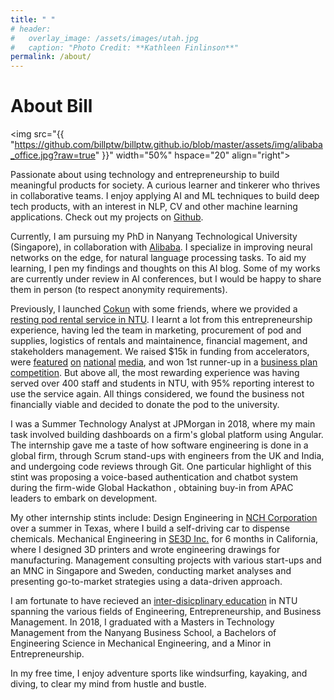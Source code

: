 ```yaml
---
title: " "
# header:
#   overlay_image: /assets/images/utah.jpg
#   caption: "Photo Credit: **Kathleen Finlinson**"
permalink: /about/
---
```


# About Bill

<img src="{{ "https://github.com/billptw/billptw.github.io/blob/master/assets/img/alibaba_office.jpg?raw=true" }}" width="50%" hspace="20" align="right">

Passionate about using technology and entrepreneurship to build meaningful products for society. A curious learner and tinkerer who thrives in collaborative teams. I enjoy applying AI and ML techniques to build deep tech products, with an interest in NLP, CV and other machine learning applications. Check out my projects on [Github](https://github.com/billptw).

Currently, I am pursuing my PhD in Nanyang Technological University (Singapore), in collaboration with [Alibaba](https://media.ntu.edu.sg/NewsReleases/Pages/newsdetail.aspx?news=9e521a80-eaec-41ac-9c7e-802a62fc8d52). I specialize in improving neural networks on the edge, for natural language processing tasks. To aid my learning, I pen my findings and thoughts on this AI blog. Some of my works are currently under review in AI conferences, but I would be happy to share them in person (to respect anonymity requirements).

<!-- Some of my recent works include designing latent tree induction modules for LSTM and Transformers models, and uncovering the failure of state-of-the-art models on systematic generalization of multi-hierarchical reasoning. -->

Previously, I launched [Cokun](http://www.weeworks.wkwsci.ntu.edu.sg/NanyangChronicle/News/2502sleepingpod.html) with some friends, where we provided a [resting pod rental service in NTU](https://www.facebook.com/watch/?v=1904767012895024). I learnt a lot from this entrepreneurship experience, having led the team in marketing, procurement of pod and supplies, logistics of rentals and maintainence, financial magement, and stakeholders management. We raised $15k in funding from accelerators, were [featured](https://www.straitstimes.com/singapore/book-pod-for-short-nap-on-ntu-campus) [on](https://www.tnp.sg/news/singapore/ntu-students-get-new-rest-pod) [national](https://www.straitstimes.com/singapore/ntu-launches-rest-pod-in-school-library-for-students-to-catch-a-quick-nap) [media](https://www.businessinsider.sg/another-singapore-university-students-place-nap-already-fully-booked), and won 1st runner-up in a [business plan competition](https://www.nexiats.com.sg/news-insights/nexia-ts-congratulates-winners-nexia-day-business-plans-contest-2018/). But above all, the most rewarding experience was having served over 400 staff and students in NTU, with 95% reporting interest to use the service again. All things considered, we found the business not financially viable and decided to donate the pod to the university.

I was a Summer Technology Analyst at JPMorgan in 2018, where my main task involved building dashboards on a firm's global platform using Angular. The internship gave me a taste of how software engineering is done in a global firm, through Scrum stand-ups with engineers from the UK and India, and undergoing code reviews through Git. One particular highlight of this stint was proposing a voice-based authentication and chatbot system during the firm-wide Global Hackathon , obtaining buy-in from APAC leaders to embark on development.

My other internship stints include: Design Engineering in [NCH Corporation](https://www.nch.com/) over a summer in Texas, where I build a self-driving car to dispense chemicals. Mechanical Engineering in [SE3D Inc.](https://www.linkedin.com/company/se3d/) for 6 months in California, where I designed 3D printers and wrote engineering drawings for manufacturing. Management consulting projects with various start-ups and an MNC in Singapore and Sweden, conducting market analyses and presenting go-to-market strategies using a data-driven approach.

I am fortunate to have recieved an [inter-disicplinary education](http://www.ntu.edu.sg/rep/Pages/default.aspx) in NTU spanning the various fields of Engineering, Entrepreneurship, and Business Management. In 2018, I graduated with a Masters in Technology Management from the Nanyang Business School, a Bachelors of Engineering Science in Mechanical Engineering, and a Minor in Entrepreneurship.

In my free time, I enjoy adventure sports like windsurfing, kayaking, and diving, to clear my mind from hustle and bustle. 